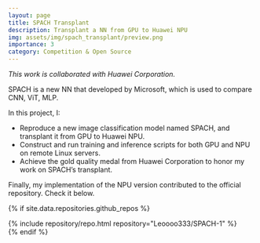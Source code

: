 ```yaml
---
layout: page
title: SPACH Transplant
description: Transplant a NN from GPU to Huawei NPU
img: assets/img/spach_transplant/preview.png
importance: 3
category: Competition & Open Source
---
```

*This work is collaborated with Huawei Corporation.*

SPACH is a new NN that developed by Microsoft, which is used to compare CNN, ViT, MLP.

In this project, I:
- Reproduce a new image classification model named SPACH, and transplant it from GPU to Huawei NPU.
- Construct and run training and inference scripts for both GPU and NPU on remote Linux servers.
- Achieve the gold quality medal from Huawei Corporation to honor my work on SPACH’s transplant.

Finally, my implementation of the NPU version contributed to the official repository. Check it below.
<!-- code for GitHub repositories -->
{% if site.data.repositories.github_repos %}
<div class="repositories d-flex flex-wrap flex-md-row flex-column justify-content-between align-items-center">
{% include repository/repo.html repository="Leoooo333/SPACH-1" %}
</div>
{% endif %}


